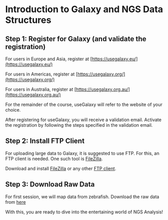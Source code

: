 Introduction to Galaxy and NGS Data Structures
==================================

## Step 1: Register for Galaxy (and validate the registration)

For users in Europe and Asia, register at [https://usegalaxy.eu/](https://usegalaxy.eu/)

For users in Americas, register at [https://usegalaxy.org/](https://usegalaxy.org/)

For users in Australia, register at [https://usegalaxy.org.au/](https://usegalaxy.org.au/)

For the remainder of the course, useGalaxy will refer to the website of your choice. 

After registering for useGalaxy, you will receive a validation email. Activate the registration by following the steps specified in the validation email.

## Step 2: Install FTP Client

For uploading large data to Galaxy, it is suggested to use FTP. For this, an FTP client is needed. One such tool is [FileZilla](https://filezilla-project.org/download.php). 

Download and install [FileZilla](https://filezilla-project.org/download.php) or any other [FTP client](https://en.wikipedia.org/wiki/Comparison_of_FTP_client_software). 

## Step 3: Download Raw Data 

For first session, we will map data from zebrafish. Download the raw data from [here](https://github.com/sumeetpalsingh/NGS_Course/raw/master/Data/Zebrafish.fastq.gz)

With this, you are ready to dive into the entertaining world of NGS Analysis!
